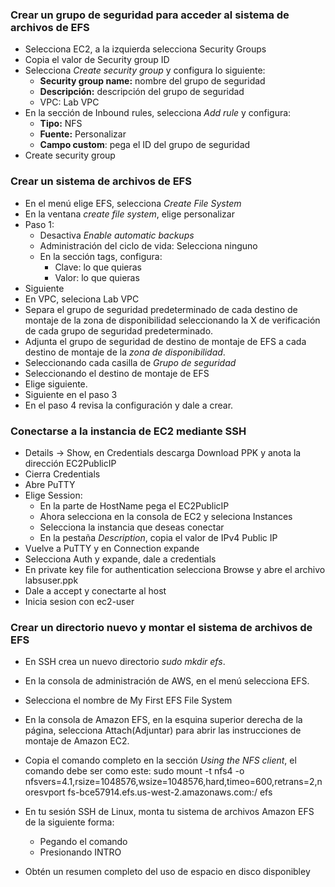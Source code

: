 ### Crear un grupo de seguridad para acceder al sistema de archivos de EFS

+ Selecciona EC2, a la izquierda selecciona Security Groups
+ Copia el valor de Security group ID
+ Selecciona *Create security group* y configura lo siguiente:
	+ **Security group name:** nombre del grupo de seguridad
	+ **Descripción:** descripción del grupo de seguridad
	+ VPC: Lab VPC
+ En la sección de Inbound rules, selecciona *Add rule* y configura:
	+ **Tipo:** NFS
	+ **Fuente:** Personalizar
	+ **Campo custom**: pega el ID del grupo de seguridad
+ Create security group

### Crear un sistema de archivos de EFS

+ En el menú elige EFS, selecciona *Create File System*
+ En la ventana *create file system*, elige personalizar
+ Paso 1:
	+ Desactiva *Enable automatic backups*
	+ Administración del ciclo de vida: Selecciona ninguno
	+ En la sección tags, configura:
		+ Clave: lo que quieras
		+ Valor: lo que quieras
+ Siguiente
+ En VPC, seleciona Lab VPC
+ Separa el grupo de seguridad predeterminado de cada destino de montaje de la zona de disponibilidad seleccionando la X de verificación de cada grupo de seguridad predeterminado.
+ Adjunta el grupo de seguridad de destino de montaje de EFS a cada destino de montaje de la *zona de disponibilidad*.
+ Seleccionando cada casilla de *Grupo de seguridad*
+ Seleccionando el destino de montaje de EFS
+ Elige siguiente.
+ Siguiente en el paso 3
+ En el paso 4 revisa la configuración y dale a crear.

### Conectarse a la instancia de EC2 mediante SSH

+ Details -> Show, en Credentials descarga Download PPK y anota la dirección EC2PublicIP
+ Cierra Credentials
+ Abre PuTTY
+ Elige Session:
	+ En la parte de HostName pega el EC2PublicIP
	+ Ahora selecciona en la consola de EC2 y seleciona Instances
	+ Selecciona la instancia que deseas conectar
	+ En la pestaña *Description*, copia el valor de IPv4 Public IP
+ Vuelve a PuTTY y en Connection expande
+ Selecciona Auth y expande, dale a credentials
+ En private key file for authentication selecciona Browse y abre el archivo labsuser.ppk
+ Dale a accept y conectarte al host
+ Inicia sesion con ec2-user

### Crear un directorio nuevo y montar el sistema de archivos de EFS

+ En SSH crea un nuevo directorio *sudo mkdir efs*.
+ En la consola de administración de AWS, en el menú selecciona EFS.
+ Selecciona el nombre de My First EFS File System
+ En la consola de Amazon EFS, en la esquina superior derecha de la página, selecciona Attach(Adjuntar) para abrir las instrucciones de montaje de Amazon EC2.
+ Copia el comando completo en la sección *Using the NFS client*, el comando debe ser como este: 
sudo mount -t nfs4 -o nfsvers=4.1,rsize=1048576,wsize=1048576,hard,timeo=600,retrans=2,noresvport fs-bce57914.efs.us-west-2.amazonaws.com:/ efs

+ En tu sesión SSH de Linux, monta tu sistema de archivos Amazon EFS de la siguiente forma:
	+ Pegando el comando
	+ Presionando INTRO
+ Obtén un resumen completo del uso de espacio en disco disponibley